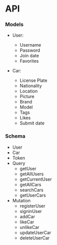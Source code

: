 # API

### **Models**
- User:
  - Username
  - Password
  - Join date
  - Favorites

- Car:
  - License Plate
  - Nationality
  - Location
  - Picture
  - Brand
  - Model
  - Tags
  - Likes
  - Submit date

### **Schema**
- User
- Car
- Token
- Query
  - getUser
  - getAllUsers
  - getCurrentUser
  - getAllCars
  - searchCars
  - getUserCars
- Mutation
  - registerUser
  - signinUser
  - addCar
  - likeCar
  - unlikeCar
  - updateUserCar
  - deleteUserCar